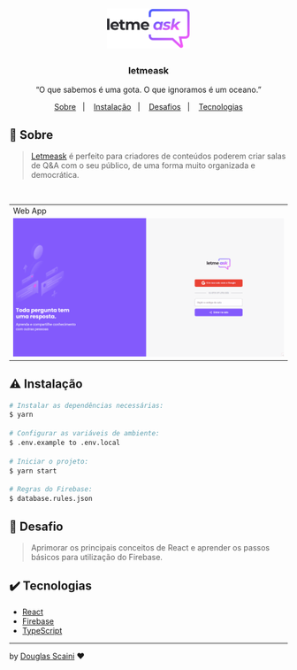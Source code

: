 <h1 align="center"><img src="./.github/logo.svg" width="150px"/></h1>

<h3 align="center">letmeask</h3>

<p align="center">“O que sabemos é uma gota. O que ignoramos é um oceano.”</p>

<p align="center">
  <a href="#about">Sobre</a>&nbsp;&nbsp;&nbsp;|&nbsp;&nbsp;&nbsp;
  <a href="#install">Instalação</a>&nbsp;&nbsp;&nbsp;|&nbsp;&nbsp;&nbsp;
  <a href="#challenge">Desafios</a>&nbsp;&nbsp;&nbsp;|&nbsp;&nbsp;&nbsp;
  <a href="#technologies">Tecnologias</a>
</p>

## :speech_balloon: Sobre <a name="about"></a>

> [Letmeask](https://letmeask-d0b30.web.app/) é perfeito para criadores de conteúdos poderem criar salas de Q&A com o seu público, de uma forma muito organizada e democrática.

<br />
<table>
  <tr>
    <td colspan="1">Web App</td>
  </tr>
  <tr>
    <td><img src="./.github/letmeask.gif" width=1000px /></td></td>
  </tr>
</table>

## :warning: Instalação <a name="install"></a>

```bash
# Instalar as dependências necessárias:
$ yarn

# Configurar as variáveis de ambiente:
$ .env.example to .env.local

# Iniciar o projeto:
$ yarn start

# Regras do Firebase:
$ database.rules.json
```

## :triangular_flag_on_post: Desafio <a name="challenge"></a>

> Aprimorar os principais conceitos de React e aprender os passos básicos para utilização do Firebase.

## :heavy_check_mark: Tecnologias <a name="technologies"></a>

- [React](https://pt-br.reactjs.org/)
- [Firebase](https://firebase.google.com/)
- [TypeScript](https://www.typescriptlang.org/)

---

by [Douglas Scaini](https://www.github.com/douglasscaini) ❤️
